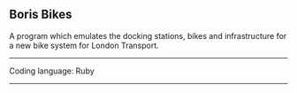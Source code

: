 Boris Bikes
----------------------

A program which emulates the docking stations, bikes and infrastructure for a new bike system for London Transport.

----------------------

Coding language: Ruby

----------------------